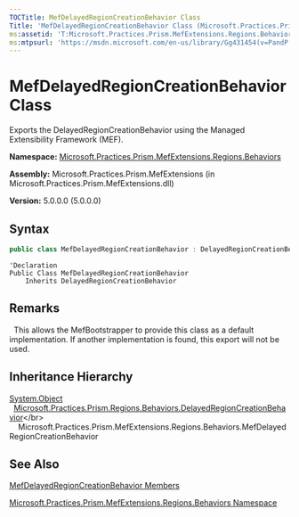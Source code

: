 ```yaml
---
TOCTitle: MefDelayedRegionCreationBehavior Class
Title: 'MefDelayedRegionCreationBehavior Class (Microsoft.Practices.Prism.MefExtensions.Regions.Behaviors)'
ms:assetid: 'T:Microsoft.Practices.Prism.MefExtensions.Regions.Behaviors.MefDelayedRegionCreationBehavior'
ms:mtpsurl: 'https://msdn.microsoft.com/en-us/library/Gg431454(v=PandP.50)'
---
```


# MefDelayedRegionCreationBehavior Class

Exports the DelayedRegionCreationBehavior using the Managed Extensibility Framework (MEF).

**Namespace:** [Microsoft.Practices.Prism.MefExtensions.Regions.Behaviors](https://msdn.microsoft.com/en-us/library/microsoft.practices.prism.mefextensions.regions.behaviors(v=pandp.50))

**Assembly:** Microsoft.Practices.Prism.MefExtensions (in Microsoft.Practices.Prism.MefExtensions.dll)

**Version:** 5.0.0.0 (5.0.0.0)

## Syntax

```C#
public class MefDelayedRegionCreationBehavior : DelayedRegionCreationBehavior
```

```VB
'Declaration
Public Class MefDelayedRegionCreationBehavior
	Inherits DelayedRegionCreationBehavior
```

## Remarks

&nbsp;&nbsp;This allows the MefBootstrapper to provide this class as a default implementation. If another implementation is found, this export will not be used.

## Inheritance Hierarchy

[System.Object](http://msdn.microsoft.com/en-us/library/e5kfa45b)</br>
  [Microsoft.Practices.Prism.Regions.Behaviors.DelayedRegionCreationBehavior](https://msdn.microsoft.com/en-us/library/microsoft.practices.prism.regions.behaviors.delayedregioncreationbehavior(v=pandp.50))</br>
    Microsoft.Practices.Prism.MefExtensions.Regions.Behaviors.MefDelayedRegionCreationBehavior

## See Also

[MefDelayedRegionCreationBehavior Members](https://msdn.microsoft.com/en-us/library/microsoft.practices.prism.mefextensions.regions.behaviors.mefdelayedregioncreationbehavior_members(v=pandp.50))

[Microsoft.Practices.Prism.MefExtensions.Regions.Behaviors Namespace](https://msdn.microsoft.com/en-us/library/microsoft.practices.prism.mefextensions.regions.behaviors(v=pandp.50))